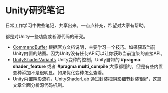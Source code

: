 # Unity研究笔记



日常工作学习中做些笔记，共享出来。一点点补充，希望对大家有帮助。

都是对Unity一些功能或者源代码的研究。



- [CommandBuffer](https://github.com/mshandle/Unity_MarkDown/blob/master/CommandBuffer/Unity%20CommandBuffer.md)  根据官方文档说明，主要学习一个技巧。如果获取当前Unity内置的贴图。因为Unity没有任何API可以让你获取当前渲染的直接API。
-  [UnityShaderVariants]( https://github.com/mshandle/Unity_MarkDown/blob/master/UnityShaderVariants/UnityShaderVariants.md )  Unity变种的控制，Unity自带的  **#pragma shader_feature**   或者 **#pragma multi_compile** 大家都懂的。但是有些内置变种添加不是很明显。如果优化变种怎么查看。
- Unity内置阴影流程，UnityShaderLab 通过封装把阴影细节封装很好，这篇文章全面分析源代码机制。





















